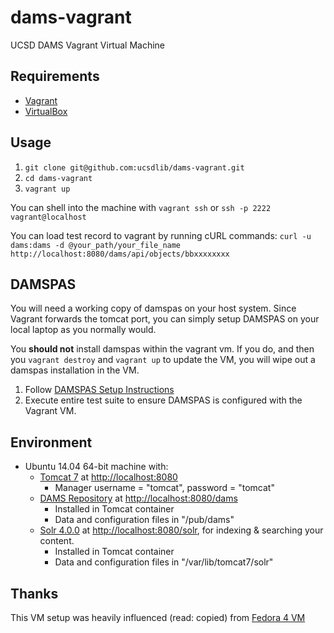# dams-vagrant
UCSD DAMS Vagrant Virtual Machine 

## Requirements

* [Vagrant](https://www.vagrantup.com/)
* [VirtualBox](https://www.virtualbox.org/)

## Usage

1. `git clone git@github.com:ucsdlib/dams-vagrant.git`
2. `cd dams-vagrant`
3. `vagrant up`

You can shell into the machine with `vagrant ssh` or `ssh -p 2222 vagrant@localhost`

You can load test record to vagrant by running cURL commands:
`curl -u dams:dams -d @your_path/your_file_name http://localhost:8080/dams/api/objects/bbxxxxxxxx`

## DAMSPAS
You will need a working copy of damspas on your host system. Since Vagrant forwards the tomcat port, you can simply setup DAMSPAS on your local laptop as you normally would.

You **should not** install damspas within the vagrant vm. If you do, and then you `vagrant destroy` and `vagrant up` to update the VM, you will wipe out a damspas installation in the VM.

1. Follow [DAMSPAS Setup
   Instructions](https://github.com/ucsdlib/damspas/wiki/Setup)
2. Execute entire test suite to ensure DAMSPAS is configured with the Vagrant
   VM.

## Environment

* Ubuntu 14.04 64-bit machine with: 
  * [Tomcat 7](http://tomcat.apache.org) at [http://localhost:8080](http://localhost:8080)
    * Manager username = "tomcat", password = "tomcat"
  * [DAMS Repository](https://github.com/ucsdlib/damsrepo) at [http://localhost:8080/dams](http://localhost:8080/dams)
    * Installed in Tomcat container
    * Data and configuration files in "/pub/dams"
  * [Solr 4.0.0](http://lucene.apache.org/solr/) at [http://localhost:8080/solr](http://localhost:8080/solr), for indexing & searching your content.
    * Installed in Tomcat container
    * Data and configuration files in "/var/lib/tomcat7/solr"

## Thanks

This VM setup was heavily influenced (read: copied) from [Fedora 4 VM](https://github.com/fcrepo4-labs/fcrepo4-vagrant)
